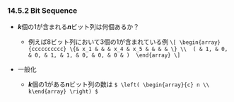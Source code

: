 ### 14.5.2 Bit Sequence
* ***k***個の1が含まれる***n***ビット列は何個あるか？
  * 例えば8ビット列において3個の1が含まれている例
`\[
\begin{array}{cccccccccc}
      \{& x_1 & & & x_4 & x_5 & & & & \} \\ 
      ( & 1, & 0, & 0, & 1, & 1, & 0, & 0, & 0 & ) 
\end{array}
\]`

* 一般化
  * ***k***個の1がある***n***ビット列の数は `$ \left( \begin{array}{c} n \\ k\end{array} \right) $`

<!-- The number of ways to select n donuts when k flavors are available is `$ \left( \begin{array}{c} n+(k-1) \\ n \end{array} \right) $` -->
